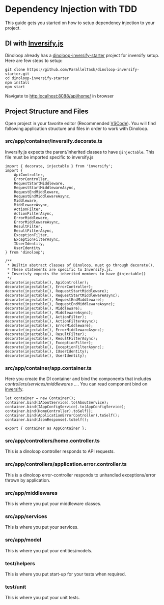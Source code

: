 # Dependency Injection with TDD
This guide gets you started on how to setup dependency injection to your project.

## DI with [Inversify.js](http://inversify.io/)
Dinoloop already has a [dinoloop-inversify-starter](https://github.com/ParallelTask/dinoloop-inversify-starter) project for inversify setup. Here are few steps to setup:
```
git clone https://github.com/ParallelTask/dinoloop-inversify-starter.git
cd dinoloop-inversify-starter
npm install
npm start
```
Navigate to [http:localhost:8088/api/home/](http:localhost:8088/api/home/) in browser

## Project Structure and Files
Open project in your favorite editor (Recommended [VSCode](https://code.visualstudio.com/)). You will find following application structure and files in order to work with Dinoloop.

### src/app/container/inversify.decorate.ts
Inversify.js expects the parent/inherited classes to have `@injectable`. This file must be imported specific to inversify.js
```
import { decorate, injectable } from 'inversify';
import { 
    ApiController, 
    ErrorController, 
    RequestStartMiddleware, 
    RequestStartMiddlewareAsync, 
    RequestEndMiddleware,
    RequestEndMiddlewareAsync,
    Middleware,
    MiddlewareAsync,
    ActionFilter,
    ActionFilterAsync,
    ErrorMiddleware,
    ErrorMiddlewareAsync,
    ResultFilter,
    ResultFilterAsync,
    ExceptionFilter,
    ExceptionFilterAsync,
    IUserIdentity,
    UserIdentity
} from 'dinoloop';

/**
 * Builtin abstract classes of Dinoloop, must go through decorate().
 * These statements are specific to Inversify.js.
 * Inverisfy expects the inherited members to have @injectable()
 */
decorate(injectable(), ApiController);
decorate(injectable(), ErrorController);
decorate(injectable(), RequestStartMiddleware);
decorate(injectable(), RequestStartMiddlewareAsync);
decorate(injectable(), RequestEndMiddleware);
decorate(injectable(), RequestEndMiddlewareAsync);
decorate(injectable(), Middleware);
decorate(injectable(), MiddlewareAsync);
decorate(injectable(), ActionFilter);
decorate(injectable(), ActionFilterAsync);
decorate(injectable(), ErrorMiddleware);
decorate(injectable(), ErrorMiddlewareAsync);
decorate(injectable(), ResultFilter);
decorate(injectable(), ResultFilterAsync);
decorate(injectable(), ExceptionFilter);
decorate(injectable(), ExceptionFilterAsync);
decorate(injectable(), IUserIdentity);
decorate(injectable(), UserIdentity);
```
### src/app/container/app.container.ts
Here you create the DI container and bind the components that includes *controllers/services/middlewares ...*. You can read component bind on [inversify](https://github.com/inversify/InversifyJS/tree/master/wiki).
```
let container = new Container();
container.bind(IAboutService).to(AboutService);
container.bind(IAppConfigService).to(AppConfigService);
container.bind(HomeController).toSelf();
container.bind(ApplicationErrorController).toSelf();
container.bind(JsonResponse).toSelf();

export { container as AppContainer };
```
### src/app/controllers/home.controller.ts
This is a dinoloop controller responds to API requests.
### src/app/controllers/application.error.controller.ts
This is a dinoloop error-controller responds to unhandled exceptions/error thrown by application.
### src/app/middlewares
This is where you put your middleware classes.
### src/app/services
This is where you put your services.
### src/app/model
This is where you put your entities/models.
### test/helpers
This is where you put start-up for your tests when required.
### test/unit
This is where you put your unit tests.

